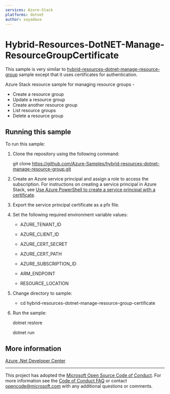```yaml
---
services: Azure-Stack
platforms: dotnet
author: seyadava
---
```


# Hybrid-Resources-DotNET-Manage-ResourceGroupCertificate #  
This sample is very similar to [hybrid-resources-dotnet-manage-resource-group](https://github.com/Azure-Samples/hybrid-resources-dotnet-manage-resource-group) sample except that it uses certificates for authentication.

Azure Stack resource sample for managing resource groups - 
- Create a resource group
- Update a resource group
- Create another resource group
- List resource groups
- Delete a resource group

## Running this sample ##

To run this sample:

1. Clone the repository using the following command:

    git clone https://github.com/Azure-Samples/hybrid-resources-dotnet-manage-resource-group.git

2. Create an Azure service principal and assign a role to access the subscription. For instructions on creating a service principal in Azure Stack, see [Use Azure PowerShell to create a service principal with a certificate](https://docs.microsoft.com/en-us/azure/azure-stack/azure-stack-create-service-principals). 

3. Export the service principal certificate as a pfx file.  

4. Set the following required environment variable values:

    * AZURE_TENANT_ID

    * AZURE_CLIENT_ID

    * AZURE_CERT_SECRET

    * AZURE_CERT_PATH

    * AZURE_SUBSCRIPTION_ID

    * ARM_ENDPOINT

    * RESOURCE_LOCATION

5. Change directory to sample:

    * cd hybrid-resources-dotnet-manage-resource-group-certificate

6. Run the sample:

    dotnet restore

    dotnet run

## More information ##

[Azure .Net Developer Center](https://azure.microsoft.com/en-us/develop/net/)

---

This project has adopted the [Microsoft Open Source Code of Conduct](https://opensource.microsoft.com/codeofconduct/). For more information see the [Code of Conduct FAQ](https://opensource.microsoft.com/codeofconduct/faq/) or contact [opencode@microsoft.com](mailto:opencode@microsoft.com) with any additional questions or comments.
